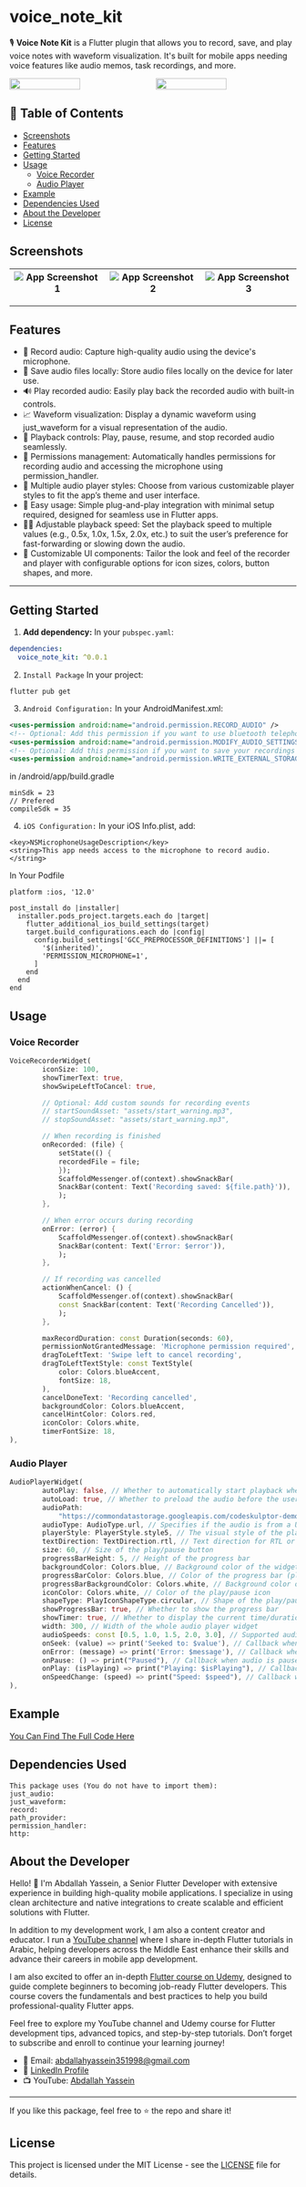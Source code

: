 # voice_note_kit

🎙️ **Voice Note Kit** is a Flutter plugin that allows you to record, save, and play voice notes with waveform visualization. It's built for mobile apps needing voice features like audio memos, task recordings, and more.

<div style="display: flex; justify-content: center; gap: 10px;">
  <img src="https://raw.githubusercontent.com/abdallahyassein-dev/voice_note_kit/main/screenshots/egypt_flag.jpg" width="50%" style="object-fit: cover; height: auto;" />
  <img src="https://raw.githubusercontent.com/abdallahyassein-dev/voice_note_kit/main/screenshots/palestine_flag.png" width="50%" style="object-fit: cover; height: auto;" />
</div>

## 📖 Table of Contents
- [Screenshots](#screenshots)
- [Features](#features)
- [Getting Started](#getting-started)
- [Usage](#usage)
  - [Voice Recorder](#voice-recorder)
  - [Audio Player](#audio-player)
- [Example](#example)
- [Dependencies Used](#dependencies-used)
- [About the Developer](#about-the-developer)
- [License](#license)

## Screenshots
| ![App Screenshot 1](https://raw.githubusercontent.com/abdallahyassein-dev/voice_note_kit/main/screenshots/3.jpeg) | ![App Screenshot 2](https://raw.githubusercontent.com/abdallahyassein-dev/voice_note_kit/main/screenshots/2.jpeg) | ![App Screenshot 3](https://raw.githubusercontent.com/abdallahyassein-dev/voice_note_kit/main/screenshots/1.jpeg) |
|:--:|:--:|:--:|


---

## Features

- 🎤 Record audio: Capture high-quality audio using the device's microphone.
- 💾 Save audio files locally: Store audio files locally on the device for later use.
- 🔊 Play recorded audio: Easily play back the recorded audio with built-in controls.
- 📈 Waveform visualization: Display a dynamic waveform using just_waveform for a visual representation of the audio.
- 🔁 Playback controls: Play, pause, resume, and stop recorded audio seamlessly.
- 🔐 Permissions management: Automatically handles permissions for recording audio and accessing the microphone using permission_handler.
- 🎨 Multiple audio player styles: Choose from various customizable player styles to fit the app’s theme and user interface.
- 🚀 Easy usage: Simple plug-and-play integration with minimal setup required, designed for seamless use in Flutter apps.
- 🏃‍♂️ Adjustable playback speed: Set the playback speed to multiple values (e.g., 0.5x, 1.0x, 1.5x, 2.0x, etc.) to suit the user’s preference for fast-forwarding or slowing down the audio.
- 🔧 Customizable UI components: Tailor the look and feel of the recorder and player with configurable options for icon sizes, colors, button shapes, and more.

---

## Getting Started

1. **Add dependency:**
In your `pubspec.yaml`:
```yaml
dependencies:
  voice_note_kit: ^0.0.1
```

2. `Install Package` In your project:
```
flutter pub get
```

3. `Android Configuration:` In your AndroidManifest.xml:
```xml
<uses-permission android:name="android.permission.RECORD_AUDIO" />
<!-- Optional: Add this permission if you want to use bluetooth telephony device like headset/earbuds -->
<uses-permission android:name="android.permission.MODIFY_AUDIO_SETTINGS" />
<!-- Optional: Add this permission if you want to save your recordings in public folders -->
<uses-permission android:name="android.permission.WRITE_EXTERNAL_STORAGE" />
```

in /android/app/build.gradle
```
minSdk = 23
// Prefered 
compileSdk = 35
```

4. `iOS Configuration:` In your iOS Info.plist, add:
```
<key>NSMicrophoneUsageDescription</key>
<string>This app needs access to the microphone to record audio.</string>
```
In Your Podfile 

```
platform :ios, '12.0'
```
```
post_install do |installer|
  installer.pods_project.targets.each do |target|
    flutter_additional_ios_build_settings(target)
    target.build_configurations.each do |config|
      config.build_settings['GCC_PREPROCESSOR_DEFINITIONS'] ||= [
        '$(inherited)',
        'PERMISSION_MICROPHONE=1',
      ]
    end
  end
end
```

## Usage

### Voice Recorder

```dart
VoiceRecorderWidget(
        iconSize: 100,
        showTimerText: true,
        showSwipeLeftToCancel: true,

        // Optional: Add custom sounds for recording events
        // startSoundAsset: "assets/start_warning.mp3",
        // stopSoundAsset: "assets/start_warning.mp3",

        // When recording is finished
        onRecorded: (file) {
            setState(() {
            recordedFile = file;
            });
            ScaffoldMessenger.of(context).showSnackBar(
            SnackBar(content: Text('Recording saved: ${file.path}')),
            );
        },

        // When error occurs during recording
        onError: (error) {
            ScaffoldMessenger.of(context).showSnackBar(
            SnackBar(content: Text('Error: $error')),
            );
        },

        // If recording was cancelled
        actionWhenCancel: () {
            ScaffoldMessenger.of(context).showSnackBar(
            const SnackBar(content: Text('Recording Cancelled')),
            );
        },

        maxRecordDuration: const Duration(seconds: 60),
        permissionNotGrantedMessage: 'Microphone permission required',
        dragToLeftText: 'Swipe left to cancel recording',
        dragToLeftTextStyle: const TextStyle(
            color: Colors.blueAccent,
            fontSize: 18,
        ),
        cancelDoneText: 'Recording cancelled',
        backgroundColor: Colors.blueAccent,
        cancelHintColor: Colors.red,
        iconColor: Colors.white,
        timerFontSize: 18,
),
``` 

### Audio Player
```dart
AudioPlayerWidget(
        autoPlay: false, // Whether to automatically start playback when the widget builds
        autoLoad: true, // Whether to preload the audio before the user presses play
        audioPath:
            "https://commondatastorage.googleapis.com/codeskulptor-demos/riceracer_assets/fx/engine-10.ogg", // The path or URL of the audio file
        audioType: AudioType.url, // Specifies if the audio is from a URL, asset, or file
        playerStyle: PlayerStyle.style5, // The visual style of the player (you can choose between different predefined styles)
        textDirection: TextDirection.rtl, // Text direction for RTL or LTR languages
        size: 60, // Size of the play/pause button
        progressBarHeight: 5, // Height of the progress bar
        backgroundColor: Colors.blue, // Background color of the widget
        progressBarColor: Colors.blue, // Color of the progress bar (played portion)
        progressBarBackgroundColor: Colors.white, // Background color of the progress bar
        iconColor: Colors.white, // Color of the play/pause icon
        shapeType: PlayIconShapeType.circular, // Shape of the play/pause button (e.g., circular or square)
        showProgressBar: true, // Whether to show the progress bar
        showTimer: true, // Whether to display the current time/duration
        width: 300, // Width of the whole audio player widget
        audioSpeeds: const [0.5, 1.0, 1.5, 2.0, 3.0], // Supported audio playback speeds
        onSeek: (value) => print('Seeked to: $value'), // Callback when user seeks to a new position
        onError: (message) => print('Error: $message'), // Callback when an error occurs
        onPause: () => print("Paused"), // Callback when audio is paused
        onPlay: (isPlaying) => print("Playing: $isPlaying"), // Callback when audio starts or resumes playing
        onSpeedChange: (speed) => print("Speed: $speed"), // Callback when playback speed is changed
),
``` 

## Example
[You Can Find The Full Code Here](https://github.com/abdallahyassein-dev/voice_note_kit/tree/main/example)

## Dependencies Used 
    This package uses (You do not have to import them):
    just_audio:
    just_waveform:
    record:
    path_provider:
    permission_handler:
    http:

## About the Developer

Hello! 👋 I'm Abdallah Yassein, a Senior Flutter Developer with extensive experience in building high-quality mobile applications. I specialize in using clean architecture and native integrations to create scalable and efficient solutions with Flutter.

In addition to my development work, I am also a content creator and educator. I run a [YouTube channel](https://www.youtube.com/@abdallahyasseindev) where I share in-depth Flutter tutorials in Arabic, helping developers across the Middle East enhance their skills and advance their careers in mobile app development.

I am also excited to offer an in-depth [Flutter course on Udemy](https://www.udemy.com/course/the-complete-flutter-dart-basics-to-advanced-arabic/?referralCode=5AB45AABD60C76696364), designed to guide complete beginners to becoming job-ready Flutter developers. This course covers the fundamentals and best practices to help you build professional-quality Flutter apps.

Feel free to explore my YouTube channel and Udemy course for Flutter development tips, advanced topics, and step-by-step tutorials. Don’t forget to subscribe and enroll to continue your learning journey!

- 📧 Email: abdallahyassein351998@gmail.com  
- 💼 [LinkedIn Profile](https://www.linkedin.com/in/abdallah-yassein/)
- 📺 YouTube: [Abdallah Yassein](https://www.youtube.com/@abdallahyasseindev)  


---

If you like this package, feel free to ⭐️ the repo and share it!

## License

This project is licensed under the MIT License - see the [LICENSE](https://github.com/abdallahyassein-dev/voice_note_kit/blob/main/LICENSE) file for details.



